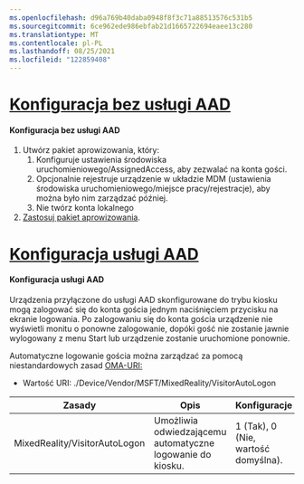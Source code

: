 ```yaml
---
ms.openlocfilehash: d96a769b40daba0948f8f3c71a88513576c531b5
ms.sourcegitcommit: 6ce962ede986ebfab21d1665722694eaee13c280
ms.translationtype: MT
ms.contentlocale: pl-PL
ms.lasthandoff: 08/25/2021
ms.locfileid: "122859408"
---
```

# <a name="non-aad-configuration"></a>[Konfiguracja bez usługi AAD](#tab/nonaadlogon)

#### <a name="non-aad-configuration"></a>Konfiguracja bez usługi AAD

1. Utwórz pakiet aprowizowania, który:
    1. Konfiguruje ustawienia środowiska uruchomieniowego/AssignedAccess, aby zezwalać na konta gości.
    1. Opcjonalnie rejestruje urządzenie w układzie MDM (ustawienia środowiska uruchomieniowego/miejsce pracy/rejestracje), aby można było nim zarządzać później.
    1. Nie twórz konta lokalnego
2. [Zastosuj pakiet aprowizowania](../hololens-provisioning.md).

# <a name="aad-configuration"></a>[Konfiguracja usługi AAD](#tab/aadlogon)

#### <a name="aad-configuration"></a>Konfiguracja usługi AAD

Urządzenia przyłączone do usługi AAD skonfigurowane do trybu kiosku mogą zalogować się do konta gościa jednym naciśnięciem przycisku na ekranie logowania. Po zalogowaniu się do konta gościa urządzenie nie wyświetli monitu o ponowne zalogowanie, dopóki gość nie zostanie jawnie wylogowany z menu Start lub urządzenie zostanie uruchomione ponownie.

Automatyczne logowanie gościa można zarządzać za pomocą niestandardowych zasad [OMA-URI:](/mem/intune/configuration/custom-settings-windows-10)

- Wartość URI: ./Device/Vendor/MSFT/MixedReality/VisitorAutoLogon

| Zasady | Opis | Konfiguracje |
| --------------------------- | ------------- | -------------------- |
| MixedReality/VisitorAutoLogon | Umożliwia odwiedzającemu automatyczne logowanie do kiosku. | 1 (Tak), 0 (Nie, wartość domyślna). |